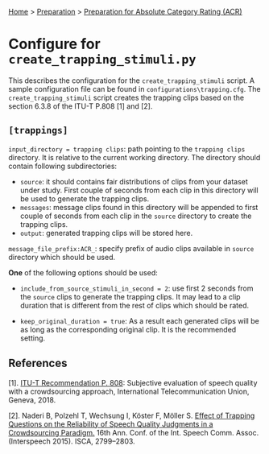  [Home](../README.md) > [Preparation](preparation.md) > [Preparation for Absolute Category Rating (ACR)](prep_acr.md)
 
 # Configure for `create_trapping_stimuli.py`
 
 This describes the configuration for the `create_trapping_stimuli` script. A sample configuration file can be found in `configurations\trapping.cfg`.
 The `create_trapping_stimuli` script creates the trapping clips based on the section 6.3.8 of the ITU-T P.808 [1] and [2].
  
 ## `[trappings]`
 `input_directory = trapping clips`: path pointing to the `trapping clips` directory. It is relative to the current working directory. 
 The directory should contain following subdirectories:
 * `source`: it should contains fair distributions of clips from your dataset under study. First couple of seconds from
 each clip in this directory will be used to generate the trapping clips.
 * `messages`: message clips found in this directory will be appended to first couple of seconds from each clip in the 
 `source` directory to create the trapping clips.
 * `output`: generated trapping clips will be stored here.
 
 `message_file_prefix:ACR_`: specify prefix of audio clips available in `source` directory which should be used.
  
 **One** of the following options should be used:
 
 * `include_from_source_stimuli_in_second = 2`: use first 2 seconds from the `source` clips to generate the trapping clips.
 It may lead to a clip duration that is different from the rest of clips which should be rated. 
 
 * `keep_original_duration = true`: As a result each generated clips will be as long as the corresponding original clip.
 It is the recommended setting.    
 
 
 
 ## References
[1]. [ITU-T Recommendation P. 808](https://www.itu.int/rec/T-REC-P.808/en): Subjective evaluation of speech quality with a crowdsourcing approach, International Telecommunication Union, Geneva, 2018.

[2]. Naderi B, Polzehl T, Wechsung I, Köster F, Möller S. [Effect of Trapping Questions on the Reliability of Speech Quality Judgments in a Crowdsourcing Paradigm.](https://www.isca-speech.org/archive/interspeech_2015/papers/i15_2799.pdf) 16th Ann. Conf. of the Int. Speech Comm. Assoc. (Interspeech 2015). ISCA, 2799–2803.


 
 